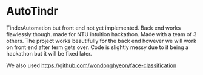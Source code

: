 # AutoTindr
TinderAutomation but front end not yet implemented. Back end works flawlessly though. made for NTU intuition hackathon. Made with a team of 3 others.
The project works beautifully for the back end however we will work on front end after term gets over. Code is slightly messy due to it being a hackathon but it will be fixed later. 

We also used https://github.com/wondonghyeon/face-classification
